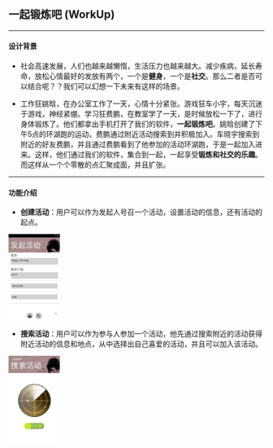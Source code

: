 ## 一起锻炼吧 (WorkUp)
---

#### 设计背景
* 社会高速发展，人们也越来越懒惰，生活压力也越来越大。减少疾病，延长寿命，放松心情最好的发放有两个，一个是**健身**，一个是**社交**。那么二者是否可以结合呢？？我们可以幻想一下未来有这样的场景。

* 工作狂姚晗，在办公室工作了一天，心情十分紧张。游戏狂车小宇，每天沉迷于游戏，神经紧绷。学习狂费鹏，在教室学了一天，是时候放松一下了，进行身体锻炼了。他们都拿出手机打开了我们的软件，**一起锻炼吧**。姚晗创建了下午5点的环湖跑的运动，费鹏通过附近活动搜索到并积极加入。车晓宇搜索到附近的好友费鹏，并且通过费鹏看到了他参加的活动环湖跑，于是一起加入进来。这样，他们通过我们的软件，集合到一起，一起享受**锻炼和社交的乐趣**。而这样从一个个零散的点汇聚成面，并且扩张。

---

#### 功能介绍

* **创建活动**：用户可以作为发起人号召一个活动，设置活动的信息，还有活动的起点。

<img width="20%" height="20%" src="https://github.com/caorongyu/workup/blob/master/documents/pic/create_act.png">

* **搜索活动**：用户可以作为参与人参加一个活动，他先通过搜索附近的活动获得附近活动的信息和地点，从中选择出自己喜爱的活动，并且可以加入该活动。

<img width="20%" height="20%" src="https://github.com/caorongyu/workup/blob/master/documents/pic/search_act.png">
